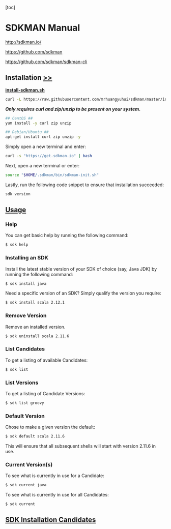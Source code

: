 [toc]

# SDKMAN Manual

http://sdkman.io/

https://github.com/sdkman

https://github.com/sdkman/sdkman-cli

## Installation [>>](http://sdkman.io/install.html)

**[install-sdkman.sh](https://github.com/mrhuangyuhui/sdkman-practice/blob/master/install-sdkman.sh)**
```bash
curl -L https://raw.githubusercontent.com/mrhuangyuhui/sdkman/master/install-sdkman.sh | bash
```
***Only requires curl and zip/unzip to be present on your system.***
```bash
## CentOS ##
yum install -y curl zip unzip

## Debian/Ubuntu ##
apt-get install curl zip unzip -y
```

Simply open a new terminal and enter:
```bash
curl -s "https://get.sdkman.io" | bash
```

Next, open a new terminal or enter:
```bash
source "$HOME/.sdkman/bin/sdkman-init.sh"
```

Lastly, run the following code snippet to ensure that installation succeeded:
```bash
sdk version
```

## [Usage](http://sdkman.io/usage.html)

### Help

You can get basic help by running the following command:
```bash
$ sdk help
```

### Installing an SDK

Install the latest stable version of your SDK of choice (say, Java JDK) by running the following command:
```bash
$ sdk install java
```

Need a specific version of an SDK? Simply qualify the version you require:
```bash
$ sdk install scala 2.12.1
```

### Remove Version

Remove an installed version.
```bash
$ sdk uninstall scala 2.11.6
```

### List Candidates

To get a listing of available Candidates:
```bash
$ sdk list
```

### List Versions

To get a listing of Candidate Versions:
```bash
$ sdk list groovy
```

### Default Version

Chose to make a given version the default:
```bash
$ sdk default scala 2.11.6
```
This will ensure that all subsequent shells will start with version 2.11.6 in use.

### Current Version(s)

To see what is currently in use for a Candidate:
```bash
$ sdk current java
```

To see what is currently in use for all Candidates:
```bash
$ sdk current
```

## [SDK Installation Candidates](http://sdkman.io/sdks.html)